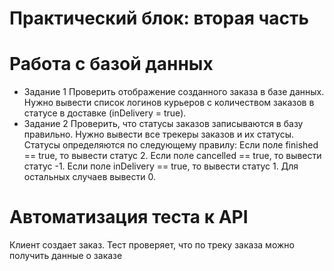 # Практический блок: вторая часть
# Работа с базой данных
- Задание 1
  Проверить отображение созданного заказа в базе данных. 
  Нужно вывести список логинов курьеров с количеством заказов в статусе в доставке (inDelivery = true).
- Задание 2
  Проверить, что статусы заказов записываются в базу правильно. 
  Нужно вывести все трекеры заказов и их статусы.
  Статусы определяются по следующему правилу:
  Если поле finished == true, то вывести статус 2.
  Если поле canсelled == true, то вывести статус -1.
  Если поле inDelivery == true, то вывести статус 1.
  Для остальных случаев вывести 0.
  
  
  
# Автоматизация теста к API
Клиент создает заказ. Тест проверяет, что по треку заказа можно получить данные о заказе   


